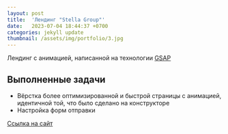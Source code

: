 ```yaml
---
layout: post
title:  'Лендинг "Stella Group"'
date:   2023-07-04 18:44:37 +0700
categories: jekyll update
thumbnail: /assets/img/portfolio/3.jpg
---
```

Лендинг с анимацией, написанной на технологии [GSAP](https://greensock.com/gsap/)

## Выполненные задачи
- Вёрстка более оптимизированной и быстрой страницы с анимацией, идентичной той, что было сделано на конструкторе
- Настройка форм отправки

<a href="https://stella-group.biz/" target="_blank">Ссылка на сайт</a>